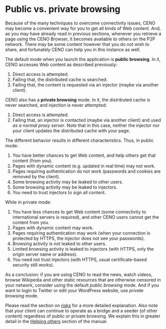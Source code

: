 # Public vs. private browsing

Because of the many techniques to overcome connectivity issues, CENO may become a convenient way for you to get all kinds of Web content.  And, as you may have already read in previous sections, whenever you retrieve a page using the CENO Browser, it becomes available to others on the P2P network. There may be some content however that you do not wish to share, and fortunately CENO can help you in this instance as well.

The default mode when you launch the application is **public browsing**.  In it, CENO accesses Web content as described previously:

 1. Direct access is attempted.
 2. Failing that, the distributed cache is searched.
 3. Failing that, the content is requested via an injector (maybe via another client).

CENO also has a **private browsing** mode.  In it, the distributed cache is never searched, and injection is never attempted:

 1. Direct access is attempted.
 2. Failing that, an injector is contacted (maybe via another client) and used *as a normal proxy server*.  Note that in this case, neither the injector nor your client updates the distributed cache with your page.

The different behavior results in different characteristics.  Thus, in public mode:

 1. You have better chances to get Web content, and help others get that content (from you).
 2. Pages with dynamic content (e.g. updated in real time) may not work.
 3. Pages requiring authentication do not work (passwords and cookies are removed by the client).
 4. Some browsing activity may be leaked to other users.
 5. Some browsing activity may be leaked to injectors.
 6. You need to trust injectors to sign all content.

While in private mode:

 1. You have less chances to get Web content (some connectivity to international servers is required), and other CENO users cannot get the content from you.
 2. Pages with dynamic content may work.
 3. Pages requiring authentication may work (when your connection is protected by HTTPS, the injector does not see your passwords).
 4. Browsing activity is not leaked to other users.
 5. Limited browsing activity is leaked to injectors (with HTTPS, only the origin server name or address).
 6. You need not trust injectors (with HTTPS, usual certificate-based security still works).

As a conclusion: if you are using CENO to read the news, watch videos, browse Wikipedia and other static resources that are otherwise censored in your network, consider using the default *public browsing* mode.  And if you want to login to Twitter or edit your WordPress website, use *private browsing* mode.

Please read the section on [risks](risks.md) for a more detailed explanation.  Also note that your client can continue to operate as a bridge and a seeder (of other content) regardless of public or private browsing. We explain this in greater detail in the [Helping others](../browser/bridging.md) section of the manual.
